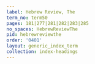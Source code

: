 ```yaml
---
label: Hebrew Review, The
term_no: term50
pages: 181|277|281|282|283|285
no_spaces: HebrewReviewThe
pid: hebrewreviewthe
order: '0401'
layout: generic_index_term
collection: index-headings
---
```

